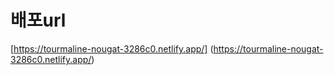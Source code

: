 # 배포url

[https://tourmaline-nougat-3286c0.netlify.app/] (https://tourmaline-nougat-3286c0.netlify.app/)
